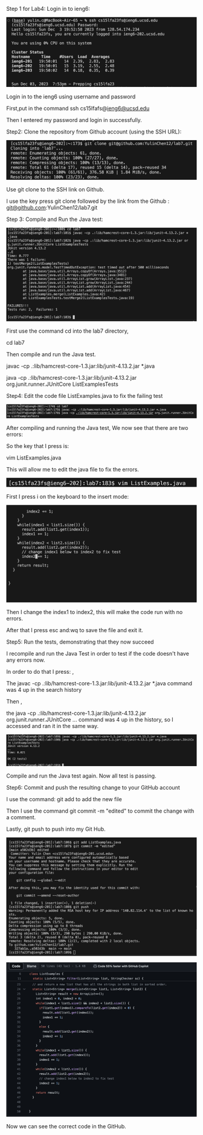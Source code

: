 Step 1 for Lab4: Login in to ieng6:

![Image](newlogin.png)

Login in to the ieng6 using username and password

First,put in the command ssh cs15lfafs@ieng6@ucsd.edu

Then I entered my password and login in successfully.

Step2: Clone the repository from Github account (using the SSH URL):

![Image](gitclone.png)

Use git clone to the SSH link on Github.

I use the key press git clone followed by the link from the Github : git@github.com:YulinChen12/lab7.git

Step 3: Compile and Run the Java test:

![Image](junit.png)

First use the command cd into the lab7 directory, 

cd lab7

Then compile and run the Java test.

javac -cp .:lib/hamcrest-core-1.3.jar:lib/junit-4.13.2.jar *.java

java -cp .:lib/hamcrest-core-1.3.jar:lib/junit-4.13.2.jar org.junit.runner.JUnitCore ListExamplesTests

Step4: Edit the code file ListExamples.java to fix the failing test

![Image](javatest.png)

After compiling and running the Java test, We now see that there are two errors:

So the key that I press is:

vim ListExamples.java

This will allow me to edit the java file to fix the errors.

![Image](vim.png)

First I press i on the keyboard to the insert mode:

![Image](change.png)

Then I change the index1 to index2, this will make the code run with no errors.

After that I press esc and:wq to save the file and exit it.

Step5: Run the tests, demonstrating that they now succeed

I recompile and run the Java Test in order to test if the code doesn't have any errors now.

In order to do that I press: <up> <up> <up> <up> <enter> ,

The javac -cp .:lib/hamcrest-core-1.3.jar:lib/junit-4.13.2.jar *.java command was 4 up in the search history

Then <up> <up> <up> <up> <enter> , 

the java -cp .:lib/hamcrest-core-1.3.jar:lib/junit-4.13.2.jar org.junit.runner.JUnitCore ... command was 4 up in the history, so I accessed and ran it in the same way.

![Image](newsucc.png)

Compile and run the Java test again.
Now all test is passing.

Step6: Commit and push the resulting change to your GitHub account

I use the command: git add to add the new file

Then I use the command git commit -m "edited" to commit the change with a comment.

Lastly, git push to push into my Git Hub.

![Image](push.png)

![Image](github.png)

Now we can see the correct code in the GitHub.
